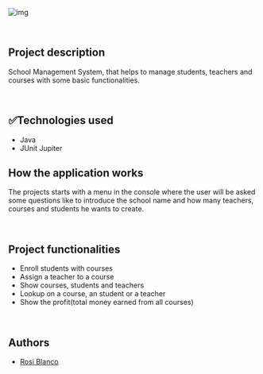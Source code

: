 ![img](https://www.namecheap.com/logo-maker/app/share?c=iconLeft&l=45379650-6c14-11ed-ac9d-235bb2aed239 "optional-title")


<br>
<h2>Project description</h2>
<p>School Management System, that helps to manage students, teachers and courses with some basic functionalities.</p>
<br>
<h2>✅Technologies used</h2>
<ul>
<li>Java</li>
<li>JUnit Jupiter</li>
</ul>

<h2>How the application works</h2>
<p>The projects starts with a menu in the console where the user will be asked some questions like to introduce the school name and how many teachers, courses and students he wants to create.
</p>
<br>
<h2>Project functionalities</h2>
<ul>
<li>Enroll students with courses</li>
<li>Assign a teacher to a course</li>
<li>Show courses, students and teachers</li>
<li>Lookup on a course, an student or a teacher</li>
<li>Show the profit(total money earned from all courses)</li>
</ul>
<br>
<h2>Authors</h2>
<ul>
<li><a href="https://www.linkedin.com/in/rosi-blanco/">Rosi Blanco</a></li>
</ul>

